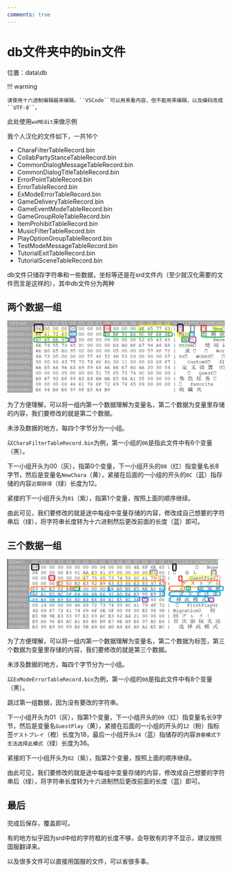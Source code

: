 ```yaml
---
comments: true
---
```


# db文件夹中的bin文件

位置：data\db

!!! warning

    请使用十六进制编辑器来编辑，``VSCode``可以用来看内容，但不能用来编辑，以及编码改成``UTF-8``。

此处使用``wxMEdit``来做示例

我个人汉化的文件如下，一共16个

- CharaFilterTableRecord.bin
- CollabPartyStanceTableRecord.bin
- CommonDialogMessageTableRecord.bin
- CommonDialogTitleTableRecord.bin
- ErrorPointTableRecord.bin
- ErrorTableRecord.bin
- ExModeErrorTableRecord.bin
- GameDeliveryTableRecord.bin
- GameEventModeTableRecord.bin
- GameGroupRoleTableRecord.bin
- ItemProhibitTableRecord.bin
- MusicFilterTableRecord.bin
- PlayOptionGroupTableRecord.bin
- TestModeMessageTableRecord.bin
- TutorialExitTableRecord.bin
- TutorialSceneTableRecord.bin

db文件只储存字符串和一些数据，坐标等还是在srd文件内（至少就汉化需要的文件而言是这样的），其中db文件分为两种



## 两个数据一组

![](.\pics\db\db_2.png)

为了方便理解，可以将一组内第一个数据理解为变量名，第二个数据为变量里存储的内容，我们要修改的就是第二个数据。

未涉及数据的地方，每四个字节分为一小组。

以``CharaFilterTableRecord.bin``为例，第一小组的`06`是指此文件中有6个变量（黑）。

下一小组开头为00（灰），指第0个变量，下一小组开头的`08`（红）指变量名长8字节，然后是变量名`NewChara`（黄），紧接在后面的一小组的开头的`0C`（蓝）指存储的内容`近期获得`（绿）长度为12。

紧接的下一小组开头为`01`（紫），指第1个变量，按照上面的顺序继续。

由此可见，我们要修改的就是途中每组中变量存储的内容，修改成自己想要的字符串后（绿），将字符串长度转为十六进制然后更改前面的长度（蓝）即可。



## 三个数据一组

![](.\pics\db\db_3.png)

为了方便理解，可以将一组内第一个数据理解为变量名，第二个数据为标签，第三个数据为变量里存储的内容，我们要修改的就是第三个数据。

未涉及数据的地方，每四个字节分为一小组。

以`ExModeErrorTableRecord.bin`为例，第一小组的`08`是指此文件中有8个变量（黑）。

跳过第一组数据，因为没有要改的字符串。

下一小组开头为01（灰），指第1个变量，下一小组开头的`09`（红）指变量名长9字节，然后是变量名`GuestPlay`（黄），紧接在后面的一小组的开头的`12`（粉）指标签`ゲストプレイ`（橙）长度为18，最后一小组开头`24`（蓝）指储存的内容`游客模式下无法选择此模式`（绿）长度为36。

紧接的下一小组开头为`02`（紫），指第2个变量，按照上面的顺序继续。

由此可见，我们要修改的就是途中每组中变量存储的内容，修改成自己想要的字符串后（绿），将字符串长度转为十六进制然后更改前面的长度（蓝）即可。



## 最后

完成后保存，覆盖即可。

有的地方似乎因为srd中给的字符框的长度不够，会导致有的字不显示，建议按照国服翻译来。

以及很多文件可以直接用国服的文件，可以省很多事。
